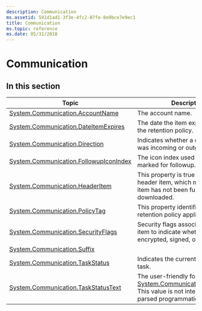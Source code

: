 ```yaml
---
description: Communication
ms.assetid: 591d1ad1-3f3e-4fc2-87fe-8e9bce7e9ec1
title: Communication
ms.topic: reference
ms.date: 05/31/2018
---
```


# Communication

## In this section



| Topic                                                                                                        | Description                                                                                                                                                                    |
|--------------------------------------------------------------------------------------------------------------|--------------------------------------------------------------------------------------------------------------------------------------------------------------------------------|
| [System.Communication.AccountName](./props-system-communication-accountname.md)<br/>             | The account name.<br/>                                                                                                                                                   |
| [System.Communication.DateItemExpires](./props-system-communication-dateitemexpires.md)<br/>     | The date the item expires due to the retention policy.<br/>                                                                                                              |
| [System.Communication.Direction](props-system-communication-direction.md)<br/>                        | Indicates whether a communication was incoming or outgoing<br/>                                                                                                          |
| [System.Communication.FollowupIconIndex](/previous-versions/windows/desktop/legacy/dd391673(v=vs.85))<br/> | The icon index used on messages marked for followup.<br/>                                                                                                                |
| [System.Communication.HeaderItem](./props-system-communication-headeritem.md)<br/>               | This property is true if the item is a header item, which means that the item has not been fully downloaded.<br/>                                                        |
| [System.Communication.PolicyTag](./props-system-communication-policytag.md)<br/>                 | This property identifies the retention policy applied to the item.<br/>                                                                                                  |
| [System.Communication.SecurityFlags](./props-system-communication-securityflags.md)<br/>         | Security flags associated with the item to indicate whether the item is encrypted, signed, or DRM enabled.<br/>                                                          |
| [System.Communication.Suffix](./props-system-communication-suffix.md)<br/>                       |                                                                                                                                                                                |
| [System.Communication.TaskStatus](./props-system-communication-taskstatus.md)<br/>               | Indicates the current status of the task.<br/>                                                                                                                           |
| [System.Communication.TaskStatusText](./props-system-communication-taskstatustext.md)<br/>       | The user-friendly form of [System.Communication.TaskStatus](./props-system-communication-taskstatus.md). This value is not intended to be parsed programmatically.<br/> |



 

 

 
